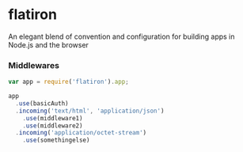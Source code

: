 # flatiron

An elegant blend of convention and configuration for building apps in Node.js and the browser

### Middlewares

``` js
var app = require('flatiron').app;

app
  .use(basicAuth)
  .incoming('text/html', 'application/json')
    .use(middleware1)
    .use(middleware2)
  .incoming('application/octet-stream')
    .use(somethingelse)
```